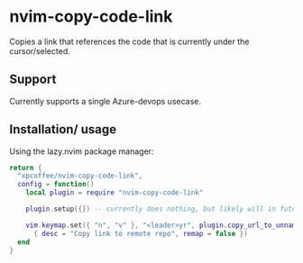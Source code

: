 # nvim-copy-code-link

Copies a link that references the code that is currently under the cursor/selected.

## Support

Currently supports a single Azure-devops usecase.

## Installation/ usage

Using the lazy.nvim package manager:

```lua
return {
  "xpcoffee/nvim-copy-code-link",
  config = function()
    local plugin = require "nvim-copy-code-link"

    plugin.setup({}) -- currently does nothing, but likely will in future

    vim.keymap.set({ "n", "v" }, "<leader>yr", plugin.copy_url_to_unnamed,
      { desc = "Copy link to remote repo", remap = false })
  end
}
```
